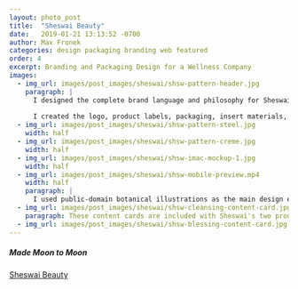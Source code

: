 ```yaml
---
layout: photo_post
title:  "Sheswai Beauty"
date:   2019-01-21 13:13:52 -0700
author: Max Fronek
categories: design packaging branding web featured
order: 4
excerpt: Branding and Packaging Design for a Wellness Company
images:
  - img_url: images/post_images/sheswai/shsw-pattern-header.jpg
    paragraph: |
      I designed the complete brand language and philosophy for Sheswai. They were rebranding in anticipation of a pivot to health and wellness. The client requested a clean and modern look that retained some homespun feel. She wanted to incorporate floral designs, the moon, and a 'California Cool' feel.
        
      I created the logo, product labels, packaging, insert materials, website, and overall style guide. 
  - img_url: images/post_images/sheswai/shsw-pattern-steel.jpg 
    width: half
  - img_url: images/post_images/sheswai/shsw-pattern-creme.jpg
    width: half
  - img_url: images/post_images/sheswai/shsw-imac-mockup-1.jpg 
    width: half
  - img_url: images/post_images/sheswai/shsw-mobile-preview.mp4
    width: half
    paragraph: |
      I used public-domain botanical illustrations as the main design element, digitally editing them so they all matched in look and feel. I created pattern sheets using these illustrations to be used in packaging materials / tissue paper.
  - img_url: images/post_images/sheswai/shsw-cleansing-content-card.jpg 
    paragraph: These content cards are included with Sheswai's two product kits. 
  - img_url: images/post_images/sheswai/shsw-blessing-content-card.jpg
---
```


##### Made Moon to Moon
[Sheswai Beauty](http://sheswaibeauty.com)
